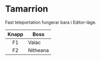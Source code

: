 # Tamarrion

Fast teleportation fungerar bara i Editor-läge.

| Knapp         |Boss          |
|:-------------:|-------------|
| F1            | Valac         |
| F2            | Nitheana      |

